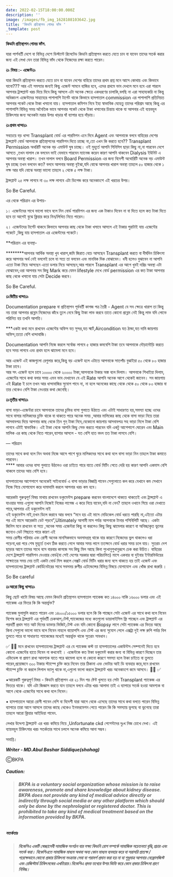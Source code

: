 ```yaml
---
date: 2022-02-15T18:00:00.000Z
description: ''
image: /images/fb_img_1628108103642.jpg
title: 'কিডনি প্রতিস্থাপন গোমর ফাঁস '
_template: post
---
```



**কিডনি প্রতিস্থাপন গোমর ফাঁস.**

যারা পার্শবর্তী দেশে বা বিভিন্ন দেশে ডিস্ট্যান্ট রিলেটেড কিডনি প্রতিস্থাপন করতে যেতে চান বা যাবেন তাদের সতর্ক করার জন্য এই লেখা যেন তারা বিভিন্ন ফাঁদ থেকে নিজেদের রক্ষা করতে পারেন।

**💥 বিষয় :- এজেন্ট💥**

যারা কিডনি প্রতিস্থাপন করতে যেতে চান বা যাবেন দেশের বাহিরে তাদের প্রথম প্রশ্ন মনে আসে কোথায় এবং কিভাবে যাবো??? আর এই সমস্যার জন্যই কিছু এজেন্ট সামনে হাজির হবে, এদের প্রথমে ভাব দেখলে মনে হবে এরা পারলে আপনার ট্রান্সপ্লান্ট খরচ দিয়ে দিবে কিন্তু আসলে এটা অনেক ক্ষেত্রে একধরণের চালাকি,বলছি না এরা সাহায্যকরি না কিন্তু অধিকাংশ এজেন্টদের সাহায্যের পাশাপাশি টার্গেট থাকে কিভাবে হাসপাতাল commission এর পাশাপাশি প্রতিনিয়ত আপনার পকেট থেকে টাকা খসানো যায়। হাসপাতাল কমিশন নিবে ইহা স্বাভাবিক যেহেতু তাদের পরিশ্রম আছে কিন্তু এর পাশাপাশি বিভিন্ন সময় অনৈতিক ভাবে আপনার পকেট থেকে টাকা খসানোর চিন্তায় থাকে যা আপনার এই ব্যয়বহুল চিকিৎসার জন্য অনেকটা মরার উপর খাড়ার ঘাঁ ব্যাপার হয়ে দাঁড়ায়।

**💥প্রথম ধান্দা💥**

সবচেয়ে বড় ধান্দা Transplant বোর্ড এর পারমিশন এনে দিবে Agent এবং আপনাকে বলবে বাহিরের দেশের ট্রান্সপ্লান্ট বোর্ড আপনাকে প্রতিস্থাপনের পারমিশন দিতে চাচ্ছে না,তো এখন কি করতে হবে?? Transplant Permission অথরিটি অনেক বড় এমাউন্ট ঘুষ চাচ্ছে। ওই মুহূর্তে আপনি গিনিপিগ ছাড়া কিছু না,না পারবেন দেশে আসতে ,তখন দালাল কে বলবেন ভাই যেভাবে পারবেন ম্যানেজ করেন কারণ আপনি থাকবেন Dialysis ইউনিট এ আপনার অবস্থা খারাপ। তখন দালাল বলবে Board Permission এর জন্য বিদেশী অথোরিটি অনেক বড় এমাউন্ট ঘুষ চাচ্ছে তখন বলবেন কত? বলবে আপনার অবস্থা বুইঝা,যদি বোঝে আপনার খারাপ অবস্থা তাহলে ৫০ হাজার থেকে ১ লক্ষ আর যদি বোঝে অবস্থা ভালো তাহলে ২ থেকে ৫ লক্ষ টাকা।

ট্রান্সপ্লান্ট ২৫ লক্ষ লাগবে না ৩০ লক্ষ লাগবে এটা ডিপেন্ড করে অনেকাংশে এই খরচের উপর।

So Be Careful.

এর থেকে পরিত্রান এর উপায়-

১। এজেন্টদের সাথে ভালো ভাবে বলে নিন বোর্ড পারমিশন এর জন্য এক টাকাও দিবেন না বা দিতে হলে কত টাকা দিতে হবে তা আগেই বুঝে ক্লিয়ার করে নিন/লিখিত নিতে পারেন।

২। এজেন্টদের টার্গেট থাকবে কিভাবে আপনার কাছ থেকে টাকা খসাবে আসলে এই টাকার পুরাটাই যায় এজেন্টের পকেটে ,কিছু যায় হাসপাতাল এর এজেন্টদের পকেটে।

\**পরিত্রান এর ব্যবস্থা-

\********আপনার আর্থিক অবস্থা খুব খারাপ,জমি জিরাত বেচে আসছেন Transplant করতে বা দীর্ঘদিন চিকিৎসা করে আপনার অর্থ নেই বললেই চলে যা সত্য তা বলবেন এবং মানবিক দিক বোঝাবেন। ধনী হলেও বুঝাবেন না আপনি এতো টাকা নিয়ে আসছেন এতো ডলার নিয়ে আসছেন,আর পারলে Transplant এর আগে খুবই দরিদ্র অবস্থা এটা বোঝাবেন,ওরা আপনার সব কিছু Mark করে যেমন lifestyle দেখে বোর্ড permission এর কত টাকা আপনার কাছ থেকে খসানো যায় সেটা Decide করবে।

So Be Careful.

**💥দ্বিতীয় ধান্দা💥**

Documentation prepare বা প্রতিস্থাপন পূর্ববর্তী কাগজ পত্র তৈরী - Agent যে সব ক্ষেত্রে খারাপ তা কিন্তু নয় তারা আপনার প্রব্লেম নিজেদের কাঁধে তুলে নেবে কিছু টাকা লাভ করবে তাতে কোনো প্রব্লেম নেই কিন্তু লাভ যদি লোভে পরিনিত হয় তখনি আপত্তি।

\***একটা কথা মনে রাখবেন এজেন্টের অফিস যত সুন্দর,যত স্মার্ট,Aircondition যত ঠান্ডা,যত দামি জায়গায় অফিস,ততো বেশি ধান্দাবাজি।

Documentation আপনি নিজে করলে সর্বোচ্চ লাগবে ৫ হাজার কমবেশি টাকা তবে আপনাকে দৌড়াদৌড়ি করতে হবে সময় লাগবে এবং প্রথম হলে ঝামেলা মনে হবে।

আর এজেন্ট এই কাজগুলো রেগুলার করে,কিন্তু বড় এজেন্ট হলে এটাতে আপনাকে সাতপাঁচ বুঝাইয়া ৫০ থেকে ৮০ হাজার টাকা চাবে।  
আর সৎ এজেন্ট হলে চাবে ১০০০০ থেকে ২০০০০ টাকা,আপনাকে টাকার অঙ্ক বলে দিলাম। আপনাকে শিখাইয়া দিলাম, এজেন্টের সাথে কথা বলার সময় এমন ভাব দেখাবেন যে এই Rate আপনি অনেক আগে থেকেই জানেন। সব জায়গায় এই Rate ই চলে তখন আর ধান্দাবাজির সুযোগ পাবে না, না হলে অনেকের কাছে থেকে থেকে ৫০ থেকে ৮০ হাজার বা তার থেকেও বেশি টাকা নেওয়ার কথা জেনেছি।

**💥তৃতীয় ধান্দা💥**

বাসা ভাড়া-এজেন্টরা চাবে আপনাকে তাদের চুক্তির বাসা গুলাতে উঠাতে এবং এটাই সাধারণত হয়,সমস্যা হচ্ছে ওদের সাথে বাসার মালিকদের চুক্তি থাকে বা থাকতে পারে অনেক সময় ,আবার মালিকের কাছ থেকে বাসা ভাড়া নিয়ে তারা আসবাবপত্র দিয়ে আপনার কাছ থেকে তিন গুন্ টাকা নিবে,যেকোনো জায়গায় আসবাবপত্র সহ ভাড়া নিলে টাকা বেশি লাগবে এটাই স্বাভাবিক। এই টাকা থেকে আপনি কিছু সেভ করতে পারবেন যদি একটু আশেপাশে ঘোরেন এবং Main মালিক এর কাছ থেকে নিতে পারেন,ব্যাপার আসলে - যত বেশি হাত বদল তত টাকা লাগবে বেশি।

— পরিত্রান

তাদের সাথে কথা বলে নিন অথবা নিজে আসে পাশে ঘুরে মালিকদের সাথে কথা বলে বাসা ভাড়া নিন তাহলে টাকা কমাতে পারবেন।  
\**** আবার ওদের বাসা গুলাতে উঠলেও ওরা চাইতে পারে যাতে বোর্ড মিটিং পেতে দেরি হয় কারণ আপনি একমাস বেশি থাকলে তাদের আয় বেশি হবে।

হাসপাতালের আশেপাশে অনেকেই সাইনবোর্ড এ বাসা ভাড়ার বিজ্ঞপ্তি পাবেন সেগুলোতে কল করে যেখানে কম সেখানে নিজে গিয়ে যোগাযোগ করে দামাদামি করলে আপনার খরচ কম হবে।

আরেকটা গুরুত্বপূর্ণ বিষয় মাথায় রাখবেন ডকুমেন্টস prepare করবেন বাংলাদেশে থাকতে থাকতেই এবং ট্রান্সপ্লান্ট এ যাওয়ার সময় এগুলো আপনি নিজেই নিজের লাগেজ এ করে নিয়ে যাবেন,যদি না নেন? তাহলে ওখানে গিয়ে ওরা দেখাতে পারে,আপনার এই ডকুমেন্টস নাই  
ওই ডকুমেন্টস নাই,তখন ডিলে করাবে আর বলবে “মনে হয় এই মাসে মেডিকেল বোর্ড ধরতে পারছি না,এইতো এটার পর এই মাসে আরেকটা ডেট পড়বে”,Ultimately আগামী মাস পর্যন্ত আপনাকে টানার পসিবিলিটি আছে। একটা জিনিস মনে রাখবেন বা সত্য ,অনেক সময় এজেন্টরা কিছু না করলেও কিছু কিছু ঝামেলার কারণে বা অনিচ্ছাকৃত ভুলের জন্যেও ডেট পিছাতে পারে কারণ এই  
সময় রোগীর পরিবার এবং রোগী অনেক মানসিকভাবে অবসাদগ্রস্থ থাকে যার কারণে নিজেদের ভুল থাকলেও ধরা পড়েনা,ধরা পরে শেষ মুহূর্তে তখন ঠিক করতে গেলে আবার সময় লাগে ততক্ষনে বোর্ড ধরার সময় চলে যায়। সুতরাং দেশ ছাড়ার আগে তাদের সাথে বসে বারবার কাগজে সব কিছু মিল আছে কিনা পুংখানুপুখানুরূপে চেক করা উচিত। বাহিরের দেশে ট্রান্সপ্লান্ট পারমিশন দেওয়ার বোর্ড(যা সেই দেশের সরকার দ্বারা পরিচালিত) মাসে একবার বা দুইবার ইন্টারভিউয়ের সাক্ষাতের সময় দেয় তাই একটা বোর্ড মিস করলে নেক্সট বোর্ড মিটিং ধরার জন্য বসে থাকতে হয় তাই এজেন্ট এবং হাসপাতালের ট্রান্সপ্লান্ট কোর্ডিনেটরের সাথে সবসময় রুগীর এটেন্ডেন্সের বিভিন্ন বিষয়ে যোগাযোগ এবং খোঁজ রাখা জরুরি ।

So Be careful

**💥আরো কিছু ধান্দা💥**

কিছু ছোট খাটো বিষয় আছে যেমন কিডনি প্রতিস্থাপন হাসপাতাল প্যাকেজ কত ১৪০০০ নাকি ১৬০০০ ডলার এবং এই প্যাকেজ এর ভিতর কি কি অন্তর্ভুক্ত?

প্যাকেজ মুলামুলি করতে পারেন এবং ১৪০০০/১৫০০০ ডলার হলে কি কি পাচ্ছেন সেটা এজেন্ট এর সাথে কথা বলে নিবেন বিশেষ করে ট্রান্সপ্লান্ট এর পূর্ববর্তী চেকআপ,টেস্ট,প্যাকেজের মধ্যে কতগুলো ডায়ালাইসিস ফ্রি পাচ্ছেন এবং ট্রান্সপ্লান্ট এর পরবর্তী প্রথম সাত আট দিনের ডাক্তার ভিজিট,টেস্ট এবং যদি কোনো Biopsy লাগে সেটা প্যাকেজ এর ভিতর আছে কিনা সেগুলো ভালো ভাবে বলে নিবেন নাহলে বায়োপসি এবং টেস্ট এর জন্য সুযোগ পেলে এক্সট্রা দুই লক্ষ রুপি পর্যন্ত বিল তুলতে পারে যা সাধারণত প্যাকেজের মধ্যেই অন্তর্ভুক্ত থাকে সুতরাং সাবধান।

✅ 🚩🚩 মনে রাখবেন হাসপাতালের ট্রান্সপ্লান্ট এর যে প্যাকেজ কস্ট তা হাসপাতালের একাউন্টস সেক্শনেই দিতে হবে কোনো এজেন্টের হাতে দিবেন না কখনোই । এজেন্টকে কত টাকা ডকুমেন্ট করার জন্য বা বিভিন্ন কারণে দিচ্ছেন তার এভিডেন্স বা প্রমাণ রাখা আবশ্যক যাতে পরে ঝামেলা হলে বা কোনো কারণে সমস্যা হলে টাকা চাইতে বা তুলতে পারেন,প্রয়োজনে ৩০০ টাকার স্ট্যাম্পে চুক্তি করে নিবেন তার ঠিকানা এবং ভোটার আই ডি ব্যবহার করে,মনে রাখবেন স্ট্যাম্পে চুক্তি না করলে লিগাল ভ্যালু থাকে না,এগুলো ফলো করলে ট্রান্সপ্লান্ট খরচ অনেকাংশে কমে আসবে। 🚩🚩 ✅

▪️আরেকটি গুরুত্বপূর্ণ বিষয় - কিডনি প্রতিস্থাপন এর ২১ দিন পর ষ্টেন্ট খুলতে হয় সেটা Transplant প্যাকেজ এর ভিতরে থাকে। যদি এটা জিজ্ঞাস করতে যান তাহলে বলবে এটার খরচ আলাদা তাই এ ব্যাপারে সতর্ক হওয়া আবশ্যক বা আগে থেকে এজেন্টের সাথে কথা বলে নিবেন।

▪️ হাসপাতালে আরো রোগী পাবেন দেশি বা বিদেশী যারা আগে থেকে এসেছে তাদের সাথে কথা বলতে পারেন বিভিন্ন ব্যাপারে তারা আগে আসলে তাদের কাছে থেকেও ইনফরমেশন পেতে পারেন কি কি সমস্যায় ভুগছে বা ভুগেছে তারা তাহলে আরো ক্লিয়ার আইডিয়া পাবেন.

লেখার উদ্দেশ্য ট্রান্সপ্লান্ট এর খরচ কমিয়ে নিয়ে ,Unfortunate ckd পেশেন্টদের দুঃখ নিজ চোখে দেখা। এই ব্যায়বহুল চিকিৎসার খরচ সতর্কতার সাথে চললে অনেক কমিয়ে আনা সম্ভব।

সমাপ্তি।

 **_Writer - MD.Abul Bashar Siddique(shohag)_** 

ⒸBKPA

##### **Caution:**

> ###### **BKPA is a voluntary social organization whose mission is to raise awareness, promote and share knowledge about kidney disease. BKPA does not provide any kind of medical advice directly or indirectly through social media or any other platform which should only be done by the nephrologist or registered doctor. This is prohibited to take any kind of medical treatment based on the information provided by BKPA.**

##### **সতর্কতাঃ**

> ###### **বিকেপিএ একটি স্বেচ্ছাসেবী সামাজিক সংগঠন যার লক্ষ্য কিডনি রোগ সম্পর্কে সামাজিক সচেতনতা বৃদ্ধি,প্রচার এবং সতর্ক করা। বিকেপিএতে সামাজিক মাধ্যম অথবা অন্য কোন মাধ্যম ব্যবহার করে বা সরাসরি প্রত্যক্ষ / পরোক্ষভাবে কোনো প্রকার চিকিৎসা সংক্রান্ত সেবা বা পরামর্শ প্রদান করা হয় না যা শুধুমাত্র আপনার নেফ্রোলজিস্ট এবং রেজিস্টার্ড চিকিৎসকের এখতিয়ার।বিকেপিএ প্রদত্ত তথ্যের উপর ভিত্তি করে কোন প্রকার চিকিৎসা গ্রহণ নিষিদ্ধ।**
